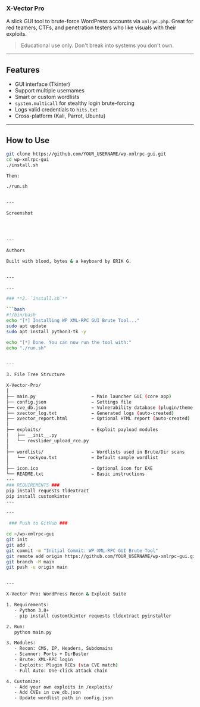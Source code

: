 

### X-Vector Pro ###

A slick GUI tool to brute-force WordPress accounts via `xmlrpc.php`. Great for red teamers, CTFs, and penetration testers who like visuals with their exploits.

> Educational use only. Don't break into systems you don't own.

---

## Features

- GUI interface (Tkinter)
- Support multiple usernames
- Smart or custom wordlists
- `system.multicall` for stealthy login brute-forcing
- Logs valid credentials to `hits.txt`
- Cross-platform (Kali, Parrot, Ubuntu)

---

## How to Use

```bash
git clone https://github.com/YOUR_USERNAME/wp-xmlrpc-gui.git
cd wp-xmlrpc-gui
./install.sh

Then:

./run.sh


---

Screenshot




---

Authors

Built with blood, bytes & a keyboard by ERIK G.


---

---

### **2. `install.sh`**

```bash
#!/bin/bash
echo "[*] Installing WP XML-RPC GUI Brute Tool..."
sudo apt update
sudo apt install python3-tk -y

echo "[*] Done. You can now run the tool with:"
echo "./run.sh"


---

3. File Tree Structure

X-Vector-Pro/
│
├── main.py                     ← Main launcher GUI (core app)
├── config.json                 ← Settings file
├── cve_db.json                 ← Vulnerability database (plugin/theme CVEs)
├── xvector_log.txt             ← Generated logs (auto-created)
├── xvector_report.html         ← Optional HTML report (auto-created)
│
├── exploits/                   ← Exploit payload modules
│   ├── __init__.py
│   └── revslider_upload_rce.py
│
├── wordlists/                  ← Wordlists used in Brute/Dir scans
│   └── rockyou.txt             ← Default sample wordlist
│
├── icon.ico                    ← Optional icon for EXE
└── README.txt                  ← Basic instructions
---
### REQUIREMENTS ###
pip install requests tldextract
pip install customkinter
---

---

 ### Push to GitHub ###

cd ~/wp-xmlrpc-gui
git init
git add .
git commit -m "Initial Commit: WP XML-RPC GUI Brute Tool"
git remote add origin https://github.com/YOUR_USERNAME/wp-xmlrpc-gui.git
git branch -M main
git push -u origin main


---

X-Vector Pro: WordPress Recon & Exploit Suite

1. Requirements:
   - Python 3.8+
   - pip install customtkinter requests tldextract pyinstaller

2. Run:
   python main.py

3. Modules:
   - Recon: CMS, IP, Headers, Subdomains
   - Scanner: Ports + DirBuster
   - Brute: XML-RPC login
   - Exploits: Plugin RCEs (via CVE match)
   - Full Auto: One-click attack chain

4. Customize:
   - Add your own exploits in /exploits/
   - Add CVEs in cve_db.json
   - Update wordlist path in config.json

